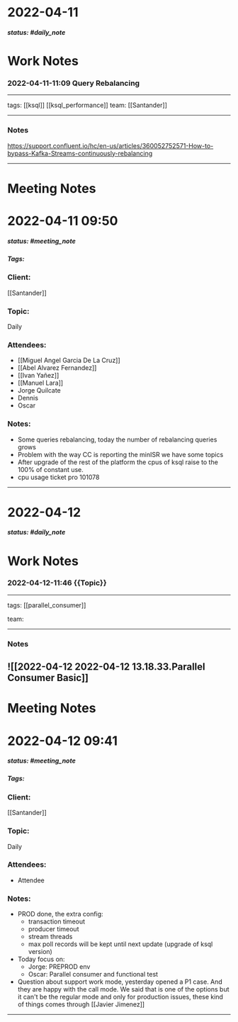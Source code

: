 # 2022-04-11


##### status: #daily_note 

# Work Notes


### 2022-04-11-11:09 Query Rebalancing

---

tags:
[[ksql]] [[ksql_performance]]
team:
[[Santander]]

---

### Notes

https://support.confluent.io/hc/en-us/articles/360052752571-How-to-bypass-Kafka-Streams-continuously-rebalancing

---

# Meeting Notes

# 2022-04-11 09:50
##### status: #meeting_note
##### Tags:

### Client:
[[Santander]]

### Topic:
Daily
### Attendees:
* [[Miguel Angel Garcia De La Cruz]] 
* [[Abel Alvarez Fernandez]]
* [[Ivan Yañez]]
* [[Manuel Lara]]
* Jorge Quilcate
* Dennis 
* Oscar
### Notes:

- Some queries rebalancing, today the number of rebalancing queries grows
- Problem with the way CC is reporting the minISR we have some topics
- After upgrade of the rest of the platform the cpus of ksql raise to the 100% of constant use.
- cpu usage ticket pro 101078

---

# 2022-04-12


##### status: #daily_note 

# Work Notes


### 2022-04-12-11:46 {{Topic}}

---

tags:
[[parallel_consumer]]

team:

---

### Notes

![[2022-04-12 2022-04-12 13.18.33.Parallel Consumer Basic]]
---
# Meeting Notes
# 2022-04-12 09:41
##### status: #meeting_note
##### Tags:

### Client:
[[Santander]]

### Topic:
Daily
### Attendees:
* Attendee
### Notes:

- PROD done, the extra config:
	- transaction timeout
	- producer timeout
	- stream threads
	- max poll records
	will be kept until next update (upgrade of ksql version)
- Today focus on:
	- Jorge: PREPROD env
	- Oscar: Parallel consumer and functional test
- Question about support work mode, yesterday opened a P1 case. And they are happy with the call mode. We said that is one of the options but it can't be the regular mode and only for production issues, these kind of things comes through [[Javier Jimenez]]
---
